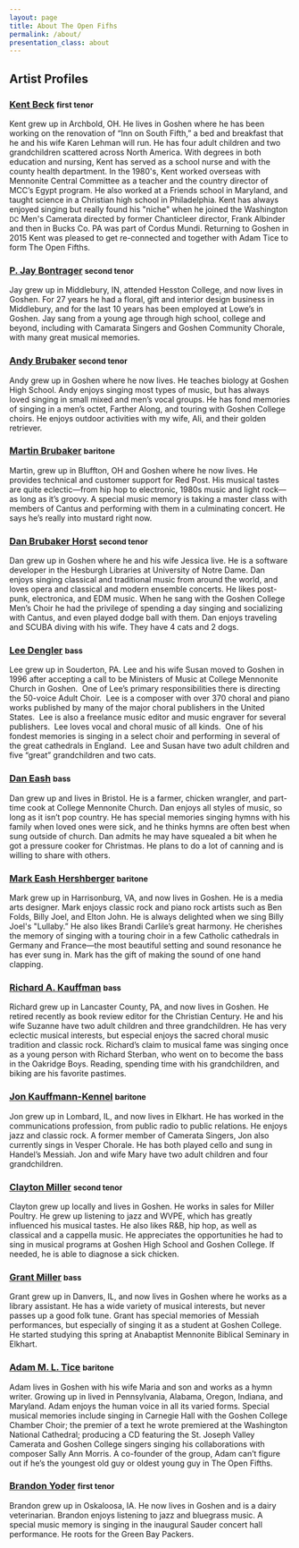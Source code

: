 ```yaml
---
layout: page
title: About The Open Fifhs
permalink: /about/
presentation_class: about
---
```


## Artist Profiles

<h3>
  <a id="kent" class="selfref" href="#kent">Kent Beck</a>
  <small>first tenor</small>
</h3>
Kent grew up in Archbold, OH. He lives in Goshen where he has been working on
the renovation of “Inn on South Fifth,” a bed and breakfast that he and his wife
Karen Lehman will run. He has four adult children and two grandchildren
scattered across North America. With degrees in both education and nursing, Kent
has served as a school nurse and with the county health department. In the
1980's, Kent worked overseas with Mennonite Central Committee as a teacher and
the country director of MCC’s Egypt program. He also worked at a Friends school
in Maryland, and taught science in a Christian high school in Philadelphia. Kent
has always enjoyed singing but really found his "niche" when he joined the
Washington <small>DC</small> Men's Camerata directed by former Chanticleer
director, Frank Albinder and then in Bucks Co. PA was part of Cordus Mundi.
Returning to Goshen in 2015 Kent was pleased to get re-connected and together
with Adam Tice to form The Open Fifths.

<h3>
  <a id="jay" class="selfref" href="#jay">P. Jay Bontrager</a>
  <small>second tenor</small>
</h3>
Jay grew up in Middlebury, IN, attended Hesston College, and now lives in
Goshen. For 27 years he had a floral, gift and interior design business in
Middlebury, and for the last 10 years has been employed at Lowe’s in Goshen. Jay
sang from a young age through high school, college and beyond, including with
Camarata Singers and Goshen Community Chorale, with many great musical memories.

<h3>
  <a id="andy" class="selfref" href="#andy">Andy Brubaker</a>
  <small>second tenor</small>
</h3>
Andy grew up in Goshen where he now lives. He teaches biology at Goshen High
School. Andy enjoys singing most types of music, but has always loved singing in
small mixed and men’s vocal groups. He has fond memories of singing in a men’s
octet, Farther Along, and touring with Goshen College choirs. He enjoys outdoor
activities with my wife, Ali, and their golden retriever.

<h3>
  <a id="martin" class="selfref" href="#martin">Martin Brubaker</a>
  <small>baritone</small>
</h3>
Martin, grew up in Bluffton, OH and Goshen where he now lives. He provides
technical and customer support for Red Post. His musical tastes are quite
eclectic—from hip hop to electronic, 1980s music and light rock—as long as it’s
groovy. A special music memory is taking a master class with members of Cantus
and performing with them in a culminating concert. He says he’s really into
mustard right now.

<h3>
  <a id="dbh" class="selfref" href="#dbh">Dan Brubaker Horst</a>
  <small>second tenor</small>
</h3>
Dan grew up in Goshen where he and his wife Jessica live. He is a software
developer in the Hesburgh Libraries at University of Notre Dame. Dan enjoys
singing classical and traditional music from around the world, and loves opera
and classical and modern ensemble concerts. He likes post-punk, electronica, and
EDM music. When he sang with the Goshen College Men’s Choir he had the privilege
of spending a day singing and socializing with Cantus, and even played dodge
ball with them. Dan enjoys traveling and SCUBA diving with his wife. They have 4
cats and 2 dogs.

<h3>
  <a id="lee" class="selfref" href="#lee">Lee Dengler</a>
  <small>bass</small>
</h3>
Lee grew up in Souderton, PA. Lee and his wife Susan moved to Goshen in 1996
after accepting a call to be Ministers of Music at College Mennonite Church in
Goshen.  One of Lee’s primary responsibilities there is directing the 50-voice
Adult Choir.  Lee is a composer with over 370 choral and piano works published
by many of the major choral publishers in the United States.  Lee is also a
freelance music editor and music engraver for several publishers.  Lee loves
vocal and choral music of all kinds.  One of his fondest memories is singing in
a select choir and performing in several of the great cathedrals in England. 
Lee and Susan have two adult children and five “great” grandchildren and two
cats.

<h3>
  <a id="dan" class="selfref" href="#dan">Dan Eash</a>
  <small>bass</small>
</h3>
Dan grew up and lives in Bristol. He is a farmer, chicken wrangler, and
part-time cook at College Mennonite Church. Dan enjoys all styles of music, so
long as it isn’t pop country. He has special memories singing hymns with his
family when loved ones were sick, and he thinks hymns are often best when sung
outside of church. Dan admits he may have squealed a bit when he got a pressure
cooker for Christmas. He plans to do a lot of canning and is willing to share
with others.

<h3>
  <a id="mark" class="selfref" href="#mark">Mark Eash Hershberger</a>
  <small>baritone</small>
</h3>
Mark grew up in Harrisonburg, VA, and now lives in Goshen. He is a media arts
designer. Mark enjoys classic rock and piano rock artists such as Ben Folds,
Billy Joel, and Elton John. He is always delighted when we sing Billy Joel's
"Lullaby.” He also likes Brandi Carlile’s great harmony. He cherishes the memory
of singing with a touring choir in a few Catholic cathedrals in Germany and
France—the most beautiful setting and sound resonance he has ever sung in. Mark
has the gift of making the sound of one hand clapping. 

<h3>
  <a id="richard" class="selfref" href="#richard">Richard A. Kauffman</a>
  <small>bass</small>
</h3>
Richard grew up in Lancaster County, PA, and now lives in Goshen. He retired
recently as book review editor for the Christian Century. He and his wife
Suzanne have two adult children and three grandchildren. He has very eclectic
musical interests, but especial enjoys the sacred choral music tradition and
classic rock. Richard’s claim to musical fame was singing once as a young person
with Richard Sterban, who went on to become the bass in the Oakridge Boys.
Reading, spending time with his grandchildren, and biking are his favorite
pastimes.

<h3>
  <a id="jkk" class="selfref" href="#jkk">Jon Kauffmann-Kennel</a>
  <small>baritone</small>
</h3>
Jon grew up in Lombard, IL, and now lives in Elkhart. He has worked in the
communications profession, from public radio to public relations. He enjoys jazz
and classic rock. A former member of Camerata Singers, Jon also currently sings
in Vesper Chorale. He has both played cello and sung in Handel’s Messiah. Jon
and wife Mary have two adult children and four grandchildren.

<h3>
  <a id="clayton" class="selfref" href="#clayton">Clayton Miller</a>
  <small>second tenor</small>
</h3>
Clayton grew up locally and lives in Goshen. He works in sales for Miller
Poultry. He grew up listening to jazz and WVPE, which has greatly influenced his
musical tastes. He also likes R&B, hip hop, as well as classical and a cappella
music. He appreciates the opportunities he had to sing in musical programs at
Goshen High School and Goshen College. If needed, he is able to diagnose a sick
chicken.

<h3>
  <a id="grant" class="selfref" href="#grant">Grant Miller</a>
  <small>bass</small>
</h3>
Grant grew up in Danvers, IL, and now lives in Goshen where he works as a
library assistant. He has a wide variety of musical interests, but never passes
up a good folk tune. Grant has special memories of Messiah performances, but
especially of singing it as a student at Goshen College. He started studying
this spring at Anabaptist Mennonite Biblical Seminary in Elkhart.

<h3>
  <a id="adam" class="selfref" href="#adam">Adam M. L. Tice</a>
  <small>baritone</small>
</h3>
Adam lives in Goshen with his wife Maria and son and works as a hymn writer.
Growing up in lived in Pennsylvania, Alabama, Oregon, Indiana, and Maryland.
Adam enjoys the human voice in all its varied forms. Special musical memories
include singing in Carnegie Hall with the Goshen College Chamber Choir; the
premier of a text he wrote premiered at the Washington National Cathedral;
producing a CD featuring the St. Joseph Valley Camerata and Goshen College
singers singing his collaborations with composer Sally Ann Morris. A co-founder
of the group, Adam can’t figure out if he’s the youngest old guy or oldest young
guy in The Open Fifths.

<h3>
  <a id="brandon" class="selfref" href="#brandon">Brandon Yoder</a>
  <small>first tenor</small>
</h3>
Brandon grew up in Oskaloosa, IA. He now lives in Goshen and is a dairy
veterinarian. Brandon enjoys listening to jazz and bluegrass music. A special
music memory is singing in the inaugural Sauder concert hall performance. He
roots for the Green Bay Packers.

